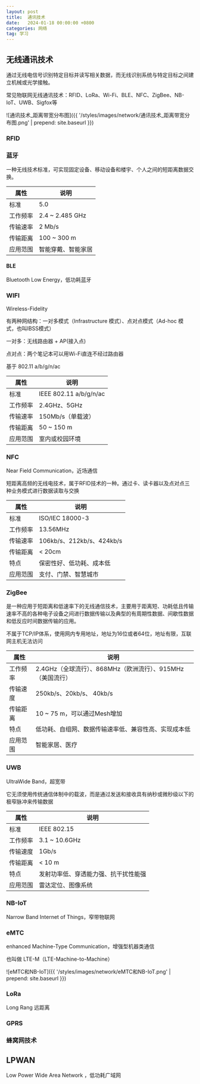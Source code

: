 ```yaml
---
layout: post
title:  通讯技术
date:   2024-01-18 00:00:00 +0800
categories: 网络
tag: 学习
---
```




## 无线通讯技术

通过无线电信号识别特定目标并读写相关数据，而无线识别系统与特定目标之间建立机械或光学接触。

常见物联网无线通讯技术：RFID、LoRa、Wi-Fi、BLE、NFC、ZigBee、NB-IoT、UWB、Sigfox等



![通讯技术_距离带宽分布图]({{ '/styles/images/network/通讯技术_距离带宽分布图.png' | prepend: site.baseurl  }})



### RFID



### 蓝牙

一种无线技术标准，可实现固定设备、移动设备和楼宇、个人之间的短距离数据交换。

| 属性     | 说明               |
| -------- | ------------------ |
| 标准     | 5.0                |
| 工作频率 | 2.4 ~ 2.485 GHz    |
| 传输速率 | 2 Mb/s             |
| 传输距离 | 100 ~ 300 m        |
| 应用范围 | 智能穿戴、智能家居 |

#### BLE

Bluetooth Low Energy，低功耗蓝牙





### WIFI

Wireless-Fidelity

有两种网结构：一对多模式（Infrastructure 模式）、点对点模式（Ad-hoc 模式，也叫IBSS模式）

一对多：无线路由器 + AP(接入点)

点对点：两个笔记本可以用Wi-Fi直连不经过路由器

基于 802.11 a/b/g/n/ac

| 属性     | 说明                   |
| -------- | ---------------------- |
| 标准     | IEEE 802.11 a/b/g/n/ac |
| 工作频率 | 2.4GHz、5GHz           |
| 传输速率 | 150Mb/s（单载波）      |
| 传输距离 | 50 ~ 150 m             |
| 应用范围 | 室内或校园环境         |



### NFC

Near Field Communication，近场通信

短距离高频的无线电技术，属于RFID技术的一种。通过卡、读卡器以及点对点三种业务模式进行数据读取与交换

| 属性     | 说明                      |
| -------- | ------------------------- |
| 标准     | ISO/IEC 18000-3           |
| 工作频率 | 13.56MHz                  |
| 传输速率 | 106kb/s、212kb/s、424kb/s |
| 传输距离 | < 20cm                    |
| 特点     | 保密性好、低功耗、成本低  |
| 应用范围 | 支付、门禁、智慧城市      |



### ZigBee

是一种应用于短距离和低速率下的无线通信技术，主要用于距离短、功耗低且传输速率不高的各种电子设备之间进行数据传输以及典型的有周期性数据、间歇性数据和低反应时间数据传输的应用。

不属于TCP/IP体系，使用网内专用地址，地址为16位或者64位，地址有限，互联网主机无法访问

| 属性     | 说明                                                       |
| -------- | ---------------------------------------------------------- |
| 工作频率 | 2.4GHz（全球流行）、868MHz（欧洲流行）、915MHz（美国流行） |
| 传输速度 | 250kb/s、20kb/s、 40kb/s                                   |
| 传输距离 | 10 ~ 75 m，可以通过Mesh增加                                |
| 特点     | 低功耗、自组网、数据传输速率低、兼容性高、实现成本低       |
| 应用范围 | 智能家居、医疗                                             |



### UWB

UltraWide Band，超宽带

它无须使用传统通信体制中的载波，而是通过发送和接收具有纳秒或微秒级以下的极窄脉冲来传输数据

| 属性     | 说明                                 |
| -------- | ------------------------------------ |
| 标准     | IEEE 802.15                          |
| 工作频率 | 3.1 ~ 10.6GHz                        |
| 传输速度 | 1Gb/s                                |
| 传输距离 | < 10 m                               |
| 特点     | 发射功率低、穿透能力强、抗干扰性能强 |
| 应用范围 | 雷达定位、图像系统                   |



### NB-IoT

Narrow Band Internet of Things，窄带物联网



### eMTC

enhanced Machine-Type Communication，增强型机器类通信

也叫做 LTE-M（LTE-Machine-to-Machine）



![eMTC和NB-IoT]({{ '/styles/images/network/eMTC和NB-IoT.png' | prepend: site.baseurl  }})



### LoRa

Long Rang  远距离



### GPRS



### 蜂窝网技术



## LPWAN

Low Power Wide Area Network ，低功耗广域网

